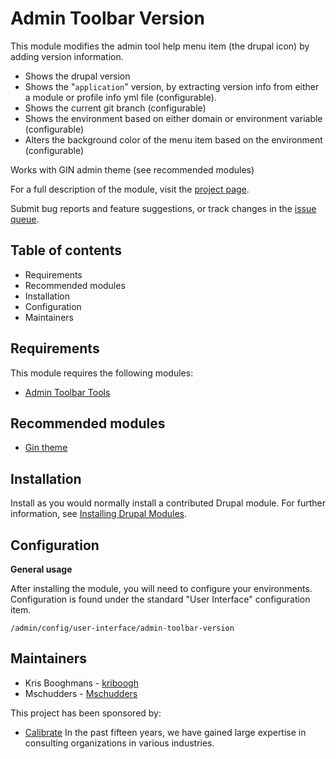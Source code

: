 # Admin Toolbar Version

This module modifies the admin tool help menu item (the drupal icon)
by adding version information.
- Shows the drupal version
- Shows the "`application`" version, by extracting version info from
  either a module or profile info yml file (configurable).
- Shows the current git branch (configurable)
- Shows the environment based on either domain or environment variable
  (configurable)
- Alters the background color of the menu item based on the environment
  (configurable)

Works with GIN admin theme (see recommended modules)

For a full description of the module, visit the
[project page](https://www.drupal.org/project/admin_toolbar_version).

Submit bug reports and feature suggestions, or track changes in the
[issue queue](https://www.drupal.org/project/issues/admin_toolbar_version).


## Table of contents

- Requirements
- Recommended modules 
- Installation
- Configuration
- Maintainers


## Requirements

This module requires the following modules:

- [Admin Toolbar Tools](https://www.drupal.org/project/admin_toolbar)


## Recommended modules 

- [Gin theme](https://www.drupal.org/project/gin)


## Installation

Install as you would normally install a contributed Drupal module. For further
information, see
[Installing Drupal Modules](https://www.drupal.org/docs/extending-drupal/installing-drupal-modules).


## Configuration

**General usage**

After installing the module, you will need to configure your environments.
Configuration is found under the standard "User Interface" configuration item.

`/admin/config/user-interface/admin-toolbar-version`


## Maintainers

- Kris Booghmans - [kriboogh](https://www.drupal.org/u/kriboogh)
- Mschudders - [Mschudders](https://www.drupal.org/u/mschudders)

This project has been sponsored by:
- [Calibrate](https://www.calibrate.be)
  In the past fifteen years, we have gained large expertise in
  consulting organizations in various industries.
